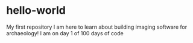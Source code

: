 # hello-world
My first repository
I am here to learn about building imaging software for archaeology!
I am on day 1 of 100 days of code
